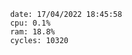 

                date: 17/04/2022 18:45:58
                cpu: 0.1%
                ram: 18.8%
                cycles: 10320

                         